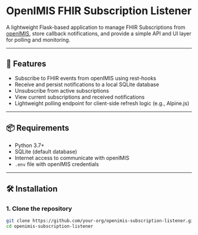 # OpenIMIS FHIR Subscription Listener

A lightweight Flask-based application to manage FHIR Subscriptions from [openIMIS](https://openimis.org), store callback notifications, and provide a simple API and UI layer for polling and monitoring.

---

## 🚀 Features

- Subscribe to FHIR events from openIMIS using rest-hooks
- Receive and persist notifications to a local SQLite database
- Unsubscribe from active subscriptions
- View current subscriptions and received notifications
- Lightweight polling endpoint for client-side refresh logic (e.g., Alpine.js)

---

## 📦 Requirements

- Python 3.7+
- SQLite (default database)
- Internet access to communicate with openIMIS
- `.env` file with openIMIS credentials

---

## 🛠️ Installation

### 1. Clone the repository

```bash
git clone https://github.com/your-org/openimis-subscription-listener.git
cd openimis-subscription-listener
